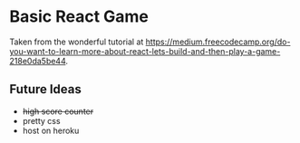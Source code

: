 # Basic React Game
  Taken from the wonderful tutorial at https://medium.freecodecamp.org/do-you-want-to-learn-more-about-react-lets-build-and-then-play-a-game-218e0da5be44.

## Future Ideas
  * ~~high score counter~~
  * pretty css
  * host on heroku